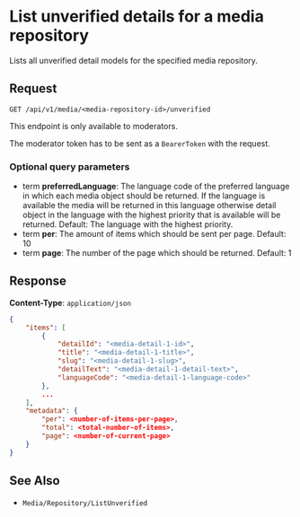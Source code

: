 # List unverified details for a media repository

Lists all unverified detail models for the specified media repository.

## Request

    GET /api/v1/media/<media-repository-id>/unverified

This endpoint is only available to moderators.

The moderator token has to be sent as a `BearerToken` with the request.

### Optional query parameters

- term **preferredLanguage**: The language code of the preferred language in which each media object should be returned. If the language is available the media will be returned in this language otherwise detail object in the language with the highest priority that is available will be returned. Default: The language with the highest priority.
- term **per**: The amount of items which should be sent per page. Default: 10
- term **page**: The number of the page which should be returned. Default: 1

## Response

**Content-Type**: `application/json`

```json
{
    "items": [
        {
            "detailId": "<media-detail-1-id>",
            "title": "<media-detail-1-title>",
            "slug": "<media-detail-1-slug>",
            "detailText": "<media-detail-1-detail-text>",
            "languageCode": "<media-detail-1-language-code>"
        },
        ...
    ],
    "metadata": {
        "per": <number-of-items-per-page>,
        "total": <total-number-of-items>,
        "page": <number-of-current-page>
    }
}
```

## See Also

* ``Media/Repository/ListUnverified``
